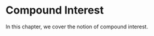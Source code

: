 # Compound Interest

In this chapter, we cover the notion of compound interest.

```{tableofcontents}
```